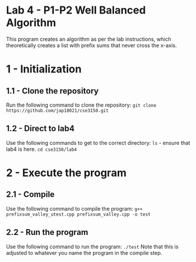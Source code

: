 # Lab 4 - P1-P2 Well Balanced Algorithm
This program creates an algorithm as per the lab instructions, which theoretically creates a list with prefix sums that never cross the x-axis.
# 1 - Initialization
## 1.1 - Clone the repository
Run the following command to clone the repository:
`git clone https://github.com/jap18021/cse3150.git`
## 1.2 - Direct to lab4
Use the following commands to get to the correct directory:
`ls` - ensure that lab4 is here.
`cd cse3150/lab4`
# 2 - Execute the program
## 2.1 - Compile
Use the following command to compile the program:
`g++ prefixsum_valley_utest.cpp prefixsum_valley.cpp -o test`
## 2.2 - Run the program
Use the following command to run the program:
`./test`
Note that this is adjusted to whatever you name the program in the compile step.
